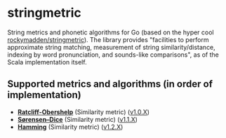 # stringmetric

String metrics and phonetic algorithms for Go (based on the hyper cool [rockymadden/stringmetric](https://github.com/rockymadden/stringmetric)). The library provides "facilities to perform approximate string matching, measurement of string similarity/distance, indexing by word pronunciation, and sounds-like comparisons", as of the Scala implementation itself.

## Supported metrics and algorithms (in order of implementation)
* __[Ratcliff-Obershelp](http://xlinux.nist.gov/dads/HTML/ratcliffObershelp.html)__ (Similarity metric) ([v1.0.X](https://github.com/resilva87/stringmetric/releases/tag/v1.0.1))
* __[Sørensen–Dice](http://en.wikipedia.org/wiki/Dice%27s_coefficient)__ (Similarity metric) ([v1.1.X](https://github.com/resilva87/stringmetric/releases/tag/v1.0.0))
* __[Hamming](http://en.wikipedia.org/wiki/Hamming_distance)__ (Similarity metric) ([v1.2.X](https://github.com/resilva87/stringmetric/releases/tag/v1.2.0))
